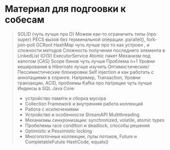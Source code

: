 # Материал для подгоовки к собесам

>SOLID (чуть лучше про D)
>Можем как-то ограничить типы (про super)
>PECS
>вызов без терминальной операции
>.parallel(), fork-join-poll
>GCRoot
>HashMap чуть лучше про то как устроен , и сложности методов
>Сложность получения последнего элемента в LinkedList (O(1))
>ExecutorService
>Atomic пакет Механизм под капотом (CAS)
>Scope бинов чуть лучше
>Проблема n+1
>Уровни кеширования в Hibernate лучше изучить
>Оптимистические/Пессимистические блокировки
>Self injection и как работать с аннотациями в спринге. Например, Transaction, Уровни транзакции, ACID, проблемы
>Kafka про патриции чуть лучше
>Индексы в SQL
>Java Core:
> - устройство памяти и сборка мусора
> - Collection Framework и внутренняя работа коллекций
> - Работа с исключениями
> - Устройство и особенности StreamAPI
>Multithreading
> - Механизмы синхронизации: synchronized, volatile, atomic types
> - Пробелемы race condition и deadlock, способы решения
> - Optimistic и Pessimistic locking
> - Многопоточные коллекции, пулы потоков, Future и CompletableFutute
>HashCode, equals()
